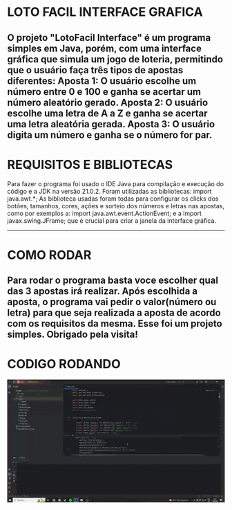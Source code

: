 # LOTO FACIL INTERFACE GRAFICA
O projeto "LotoFacil Interface" é um programa simples em Java, porém, com uma interface gráfica que simula um jogo de loteria, permitindo que o usuário faça três tipos de apostas diferentes: Aposta 1: O usuário escolhe um número entre 0 e 100 e ganha se acertar um número aleatório gerado. Aposta 2: O usuário escolhe uma letra de A a Z e ganha se acertar uma letra aleatória gerada. Aposta 3: O usuário digita um número e ganha se o número for par.
------------------------------------------------------------------------------------------------------------------------------
# REQUISITOS E BIBLIOTECAS
Para fazer o programa foi usado o IDE Java para compilação e execução do código e a JDK na versão 21.0.2. Foram utilizadas as bibliotecas: import java.awt.*;
  As biblioteca usadas foram todas para configurar os clicks dos botões, tamanhos, cores, ações e sorteio dos números e letras nas apostas, como por exemplos a:
   import java.awt.event.ActionEvent; e a  import javax.swing.JFrame; que é crucial para criar a janela da interface gráfica.
   
---------------------------------------------------------------------------------------------------------------------------
# COMO RODAR
Para rodar o programa basta voce escolher qual das 3 apostas irá realizar. Após escolhida a aposta, o programa vai pedir o valor(número ou letra) para que seja realizada a aposta de acordo com os requisitos da mesma. Esse foi um projeto simples. Obrigado pela visita!
-----------------------------------------------------------------------------------------------
# CODIGO RODANDO
<img src="Menu/src/Interface.gif">
